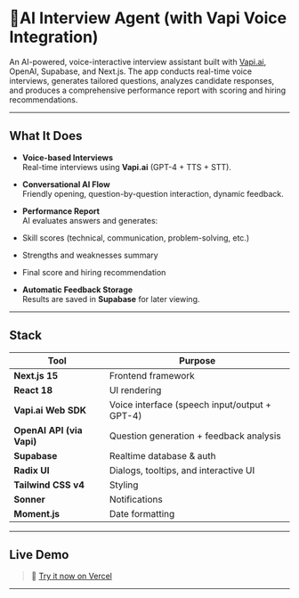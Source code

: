 # 🤖AI Interview Agent (with Vapi Voice Integration)

An AI-powered, voice-interactive interview assistant built with [Vapi.ai](https://vapi.ai), OpenAI, Supabase, and Next.js. The app conducts real-time voice interviews, generates tailored questions, analyzes candidate responses, and produces a comprehensive performance report with scoring and hiring recommendations.

---

## What It Does

- **Voice-based Interviews**  
  Real-time interviews using **Vapi.ai** (GPT-4 + TTS + STT).

- **Conversational AI Flow**  
  Friendly opening, question-by-question interaction, dynamic feedback.

- **Performance Report**  
  AI evaluates answers and generates:
- Skill scores (technical, communication, problem-solving, etc.)
- Strengths and weaknesses summary
- Final score and hiring recommendation

- **Automatic Feedback Storage**  
  Results are saved in **Supabase** for later viewing.

---

## Stack

| Tool                      | Purpose                                       |
| ------------------------- | --------------------------------------------- |
| **Next.js 15**            | Frontend framework                            |
| **React 18**              | UI rendering                                  |
| **Vapi.ai Web SDK**       | Voice interface (speech input/output + GPT-4) |
| **OpenAI API (via Vapi)** | Question generation + feedback analysis       |
| **Supabase**              | Realtime database & auth                      |
| **Radix UI**              | Dialogs, tooltips, and interactive UI         |
| **Tailwind CSS v4**       | Styling                                       |
| **Sonner**                | Notifications                                 |
| **Moment.js**             | Date formatting                               |

---

## Live Demo

> 🔗 [Try it now on Vercel](https://ai-interview-agent-peach.vercel.app/)

---
